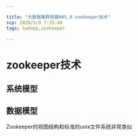 ```yaml
---

title: "大数据集群搭建005_4-zookeeper技术"
scp: 2020/5/9 7:35:40
tags: hadoop,zookeeper

---
```


# zookeeper技术

## 系统模型

## 数据模型

Zookeeper的视图结构和标准的unix文件系统非常类似